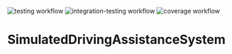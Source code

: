 ![testing workflow](https://github.com/red-panda-productions/speed-dreams/actions/workflows/test.yml/badge.svg)
![integration-testing workflow](https://github.com/red-panda-productions/speed-dreams/actions/workflows/integration-tests.yml/badge.svg)
![coverage workflow](https://github.com/red-panda-productions/speed-dreams/actions/workflows/code-coverage.yml/badge.svg) 
# SimulatedDrivingAssistanceSystem
